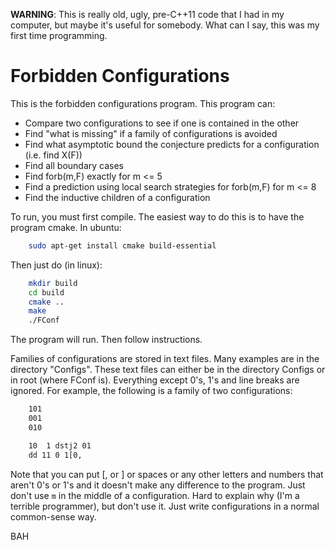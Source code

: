 **WARNING**: This is really old, ugly, pre-C++11 code that I had in my computer, but maybe it's useful for somebody. What can I say, this was my first time programming.

# Forbidden Configurations

This is the forbidden configurations program. This program can:
- Compare two configurations to see if one is contained in the other
- Find "what is missing" if a family of configurations is avoided
- Find what asymptotic bound the conjecture predicts for a configuration (i.e. find X(F))
- Find all boundary cases
- Find forb(m,F) exactly for m <= 5
- Find a prediction using local search strategies for forb(m,F) for m <= 8
- Find the inductive children of a configuration

To run, you must first compile. The easiest way to do this is to have the program cmake. In ubuntu: 

```sh
    sudo apt-get install cmake build-essential
```

Then just do (in linux):
```sh
    mkdir build
    cd build
    cmake ..
    make
    ./FConf
```

The program will run. Then follow instructions.

Families of configurations are stored in text files. Many examples are in the directory "Configs". These text files can either be in the directory Configs or in root (where FConf is). Everything except 0's, 1's and line breaks are ignored. For example, the following is a family of two configurations:
```txt
    101
    001
    010

    10  1 dstj2 01
    dd 11 0 1[0,
```

Note that you can put [, or ] or spaces or any other letters and numbers that aren't 0's or 1's and it doesn't make any difference to the program. Just don't use `m` in the middle of a configuration. Hard to explain why (I'm a terrible programmer), but don't use it. Just write configurations in a normal common-sense way.

BAH
